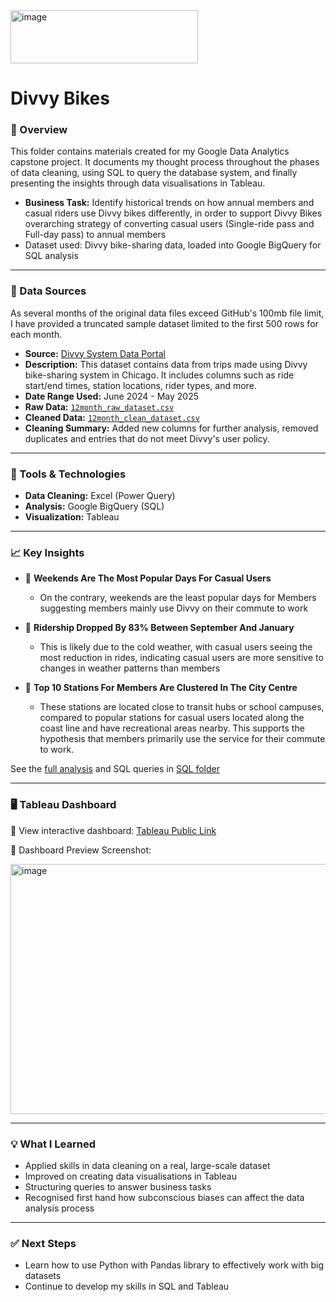 <img width="300" height="85" alt="image" src="https://github.com/user-attachments/assets/64931e28-781c-4467-9a44-12fd6bedefa7" />

# Divvy Bikes

### 📁 Overview
This folder contains materials created for my Google Data Analytics capstone project. It documents my thought process throughout the phases of data cleaning, using SQL to query the database system, and finally presenting the insights through data visualisations in Tableau.

- **Business Task:** Identify historical trends on how annual members and casual riders use Divvy bikes differently, in order to support Divvy Bikes overarching strategy of converting casual users (Single-ride pass and Full-day pass) to annual members
- Dataset used: Divvy bike-sharing data, loaded into Google BigQuery for SQL analysis  

---

### 📂 Data Sources
As several months of the original data files exceed GitHub's 100mb file limit, I have provided a truncated sample dataset limited to the first 500 rows for each month.

- **Source:** [Divvy System Data Portal](https://divvybikes.com/system-data)
- **Description:** This dataset contains data from trips made using Divvy bike-sharing system in Chicago. It includes columns such as ride start/end times, station locations, rider types, and more.
- **Date Range Used:** June 2024 - May 2025
- **Raw Data:** [`12month_raw_dataset.csv`](data/12month_raw_dataset.csv)  
- **Cleaned Data:** [`12month_clean_dataset.csv`](data/12month_clean_dataset.csv)  
- **Cleaning Summary:** Added new columns for further analysis, removed duplicates and entries that do not meet Divvy's user policy. 

---

### 🔧 Tools & Technologies

- **Data Cleaning:**  Excel (Power Query)   
- **Analysis:** Google BigQuery (SQL)
- **Visualization:** Tableau 

---

### 📈 Key Insights

- 📌 **Weekends Are The Most Popular Days For Casual Users**
  -  On the contrary, weekends are the least popular days for Members suggesting members mainly use Divvy on their commute to work
  
- 📌 **Ridership Dropped By 83% Between September And January**
  -   This is likely due to the cold weather, with casual users seeing the most reduction in rides, indicating casual users are more sensitive to changes in weather patterns than members

- 📌 **Top 10 Stations For Members Are Clustered In The City Centre**
  -   These stations are located close to transit hubs or school campuses, compared to popular stations for casual users located along the coast line and have recreational areas nearby. This supports the hypothesis that members primarily use the service for their commute to work.

See the [full analysis](SQL/00_Full_Analysis_and_Recommendations.md) and SQL queries in [SQL folder](SQL)

---

### 🖥️ Tableau Dashboard

🔗 View interactive dashboard: [Tableau Public Link](https://public.tableau.com/app/profile/joon.wee.goh/viz/GoogleCapstone-Divvy/CasualUsersDashboard)

📸 Dashboard Preview Screenshot:

<img width="520" height="400" alt="image" src="https://github.com/user-attachments/assets/7000f511-688a-46dd-8f18-cf1d483683f6" />


---

### 💡 What I Learned

- Applied skills in data cleaning on a real, large-scale dataset
- Improved on creating data visualisations in Tableau
- Structuring queries to answer business tasks
- Recognised first hand how subconscious biases can affect the data analysis process  

---

### ✅ Next Steps

- Learn how to use Python with Pandas library to effectively work with big datasets
- Continue to develop my skills in SQL and Tableau

